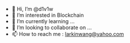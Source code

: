 - 👋 Hi, I’m @d1v1w
- 👀 I’m interested in Blockchain
- 🌱 I’m currently learning ...
- 💞️ I’m looking to collaborate on ...
- 📫 How to reach me : larkinwang@yahoo.com

<!---
d1v1w/d1v1w is a ✨ special ✨ repository because its `README.md` (this file) appears on your GitHub profile.
You can click the Preview link to take a look at your changes.
--->
